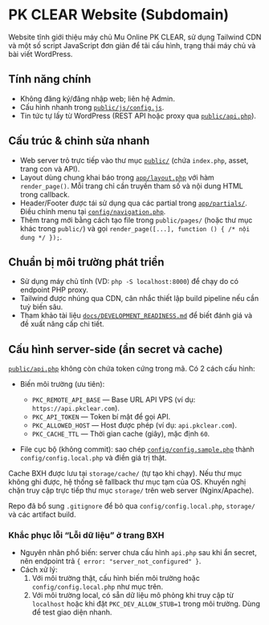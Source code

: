 # PK CLEAR Website (Subdomain)

Website tĩnh giới thiệu máy chủ Mu Online PK CLEAR, sử dụng Tailwind CDN và một số script JavaScript đơn giản để tải cấu hình, trạng thái máy chủ và bài viết WordPress.

## Tính năng chính
- Không đăng ký/đăng nhập web; liên hệ Admin.
- Cấu hình nhanh trong [`public/js/config.js`](public/js/config.js).
- Tin tức tự lấy từ WordPress (REST API hoặc proxy qua [`public/api.php`](public/api.php)).


## Cấu trúc & chỉnh sửa nhanh
- Web server trỏ trực tiếp vào thư mục [`public/`](public) (chứa `index.php`, asset, trang con và API).
- Layout dùng chung khai báo trong [`app/layout.php`](app/layout.php) với hàm `render_page()`. Mỗi trang chỉ cần truyền tham số và nội dung HTML trong callback.
- Header/Footer được tái sử dụng qua các partial trong [`app/partials/`](app/partials). Điều chỉnh menu tại [`config/navigation.php`](config/navigation.php).
- Thêm trang mới bằng cách tạo file trong `public/pages/` (hoặc thư mục khác trong `public/`) và gọi `render_page([...], function () { /* nội dung */ });`.

## Chuẩn bị môi trường phát triển
- Sử dụng máy chủ tĩnh (VD: `php -S localhost:8000`) để chạy do có endpoint PHP proxy.
- Tailwind được nhúng qua CDN, cân nhắc thiết lập build pipeline nếu cần tuỳ biến sâu.
- Tham khảo tài liệu [`docs/DEVELOPMENT_READINESS.md`](docs/DEVELOPMENT_READINESS.md) để biết đánh giá và đề xuất nâng cấp chi tiết.

## Cấu hình server-side (ẩn secret và cache)
[`public/api.php`](public/api.php) không còn chứa token cứng trong mã. Có 2 cách cấu hình:

- Biến môi trường (ưu tiên):
  - `PKC_REMOTE_API_BASE` — Base URL API VPS (ví dụ: `https://api.pkclear.com`).
  - `PKC_API_TOKEN` — Token bí mật để gọi API.
  - `PKC_ALLOWED_HOST` — Host được phép (ví dụ: `api.pkclear.com`).
  - `PKC_CACHE_TTL` — Thời gian cache (giây), mặc định `60`.

- File cục bộ (không commit): sao chép [`config/config.sample.php`](config/config.sample.php) thành `config/config.local.php` và điền giá trị thật.

Cache BXH được lưu tại `storage/cache/` (tự tạo khi chạy). Nếu thư mục không ghi được, hệ thống sẽ fallback thư mục tạm của OS. Khuyến nghị chặn truy cập trực tiếp thư mục `storage/` trên web server (Nginx/Apache).

Repo đã bổ sung `.gitignore` để bỏ qua `config/config.local.php`, `storage/` và các artifact build.

### Khắc phục lỗi “Lỗi dữ liệu” ở trang BXH
- Nguyên nhân phổ biến: server chưa cấu hình `api.php` sau khi ẩn secret, nên endpoint trả `{ error: "server_not_configured" }`.
- Cách xử lý:
  1) Với môi trường thật, cấu hình biến môi trường hoặc `config/config.local.php` như mục trên.
  2) Với môi trường local, có sẵn dữ liệu mô phỏng khi truy cập từ `localhost` hoặc khi đặt `PKC_DEV_ALLOW_STUB=1` trong môi trường. Dùng để test giao diện nhanh.

